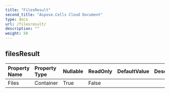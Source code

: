 ```yaml
---
title: "FilesResult"
second_title: "Aspose.Cells Cloud Document"
type: docs
url: /filesresult/
description: ""
weight: 50
---
```


## **filesResult**

 

| Property Name | Property Type | Nullable |  ReadOnly | DefaultValue | Description | 
| :- | :- | :- |:- |  :- | :- |
| Files | Container | True |  False |  |  |  

